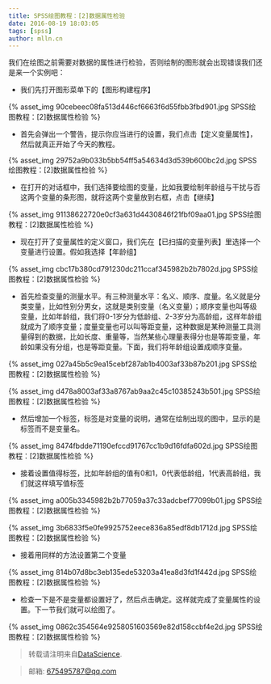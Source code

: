 ```yaml
---
title: SPSS绘图教程：[2]数据属性检验
date: 2016-08-19 18:03:05
tags: [spss]
author: mlln.cn
---
```

我们在绘图之前需要对数据的属性进行检验，否则绘制的图形就会出现错误我们还是来一个实例吧：

- 我们先打开图形菜单下的【图形构建程序】

{% asset_img 90cebeec08fa513d446cf6663f6d55fbb3fbd901.jpg SPSS绘图教程：[2]数据属性检验 %}

- 首先会弹出一个警告，提示你应当进行的设置，我们点击【定义变量属性】，然后就真正开始了今天的教程。

{% asset_img 29752a9b033b5bb54ff5a54634d3d539b600bc2d.jpg SPSS绘图教程：[2]数据属性检验 %}

- 在打开的对话框中，我们选择要绘图的变量，比如我要绘制年龄组与干扰与否这两个变量的条形图，就将这两个变量放到右框，点击【继续】

{% asset_img 91138622720e0cf3a631d4430846f21fbf09aa01.jpg SPSS绘图教程：[2]数据属性检验 %}

- 现在打开了变量属性的定义窗口，我们先在【已扫描的变量列表】里选择一个变量进行设置。假如我选择【年龄组】

{% asset_img cbc17b380cd791230dc211ccaf345982b2b7802d.jpg SPSS绘图教程：[2]数据属性检验 %}

- 首先检查变量的测量水平。有三种测量水平：名义、顺序、度量。名义就是分类变量，比如性别分男女，这就是类别变量（名义变量）；顺序变量也叫等级变量，比如年龄组，我们将0-1岁分为低龄组、2-3岁分为高龄组，这样年龄组就成为了顺序变量；度量变量也可以叫等距变量，这种数据是某种测量工具测量得到的数据，比如长度、重量等，当然某些心理量表得分也是等距变量，年龄如果没有分组，也是等距变量。下面，我们将年龄组设置成顺序变量。

{% asset_img 027a45b5c9ea15cebf287ab1b4003af33b87b201.jpg SPSS绘图教程：[2]数据属性检验 %}

{% asset_img d478a8003af33a8767ab9aa2c45c10385243b501.jpg SPSS绘图教程：[2]数据属性检验 %}

- 然后增加一个标签，标签是对变量的说明，通常在绘制出现的图中，显示的是标签而不是变量名。

{% asset_img 8474fbdde71190efccd91767cc1b9d16fdfa602d.jpg SPSS绘图教程：[2]数据属性检验 %}

- 接着设置值得标签，比如年龄组的值有0和1，0代表低龄组，1代表高龄组，我们就这样填写值标签

{% asset_img a005b3345982b2b77059a37c33adcbef77099b01.jpg SPSS绘图教程：[2]数据属性检验 %}

{% asset_img 3b6833f5e0fe9925752eece836a85edf8db1712d.jpg SPSS绘图教程：[2]数据属性检验 %}

- 接着用同样的方法设置第二个变量

{% asset_img 814b07d8bc3eb135ede53203a41ea8d3fd1f442d.jpg SPSS绘图教程：[2]数据属性检验 %}

- 检查一下是不是变量都设置好了，然后点击确定。这样就完成了变量属性的设置。下一节我们就可以绘图了。

{% asset_img 0862c354564e9258051603569e82d158ccbf4e2d.jpg SPSS绘图教程：[2]数据属性检验 %}

> 转载请注明来自[DataScience](http://mlln.cn).

> 邮箱: 675495787@qq.com 
